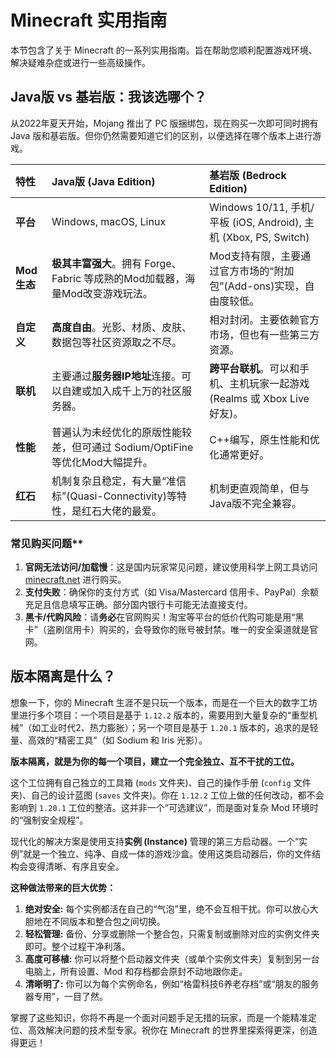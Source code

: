 # Minecraft 实用指南

本节包含了关于 Minecraft 的一系列实用指南。旨在帮助您顺利配置游戏环境、解决疑难杂症或进行一些高级操作。

## Java版 vs 基岩版：我该选哪个？

从2022年夏天开始，Mojang 推出了 PC 版捆绑包，现在购买一次即可同时拥有 Java 版和基岩版。但你仍然需要知道它们的区别，以便选择在哪个版本上进行游戏。

| 特性 | **Java版 (Java Edition)** | **基岩版 (Bedrock Edition)** |
| :--- | :--- | :--- |
| **平台** | Windows, macOS, Linux | Windows 10/11, 手机/平板 (iOS, Android), 主机 (Xbox, PS, Switch) |
| **Mod生态** | **极其丰富强大**。拥有 Forge、Fabric 等成熟的Mod加载器，海量Mod改变游戏玩法。 | Mod支持有限，主要通过官方市场的“附加包”(Add-ons)实现，自由度较低。 |
| **自定义** | **高度自由**。光影、材质、皮肤、数据包等社区资源取之不尽。 | 相对封闭。主要依赖官方市场，但也有一些第三方资源。 |
| **联机** | 主要通过**服务器IP地址**连接。可以自建或加入成千上万的社区服务器。 | **跨平台联机**。可以和手机、主机玩家一起游戏 (Realms 或 Xbox Live 好友)。 |
| **性能** | 普遍认为未经优化的原版性能较差，但可通过 Sodium/OptiFine 等优化Mod大幅提升。 | C++编写，原生性能和优化通常更好。 |
| **红石** | 机制复杂且稳定，有大量“准信标”(Quasi-Connectivity)等特性，是红石大佬的最爱。 | 机制更直观简单，但与Java版不完全兼容。 |

### 常见购买问题**

1. **官网无法访问/加载慢**：这是国内玩家常见问题，建议使用科学上网工具访问 [minecraft.net](https://minecraft.net) 进行购买。
2. **支付失败**：确保你的支付方式（如 Visa/Mastercard 信用卡、PayPal）余额充足且信息填写正确。部分国内银行卡可能无法直接支付。
3. **黑卡/代购风险**：请**务必**在官网购买！淘宝等平台的低价代购可能是用“黑卡”（盗刷信用卡）购买的，会导致你的账号被封禁。唯一的安全渠道就是官网。

## 版本隔离是什么？

想象一下，你的 Minecraft 生涯不是只玩一个版本，而是在一个巨大的数字工坊里进行多个项目：一个项目是基于 `1.12.2` 版本的，需要用到大量复杂的“重型机械”（如工业时代2、热力膨胀）；另一个项目是基于 `1.20.1` 版本的，追求的是轻量、高效的“精密工具”（如 Sodium 和 Iris 光影）。

**版本隔离，就是为你的每一个项目，建立一个完全独立、互不干扰的工位。**

这个工位拥有自己独立的工具箱 (`mods` 文件夹)、自己的操作手册 (`config` 文件夹)、自己的设计蓝图 (`saves` 文件夹)。你在 `1.12.2` 工位上做的任何改动，都不会影响到 `1.20.1` 工位的整洁。这并非一个“可选建议”，而是面对复杂 Mod 环境时的“强制安全规程”。

现代化的解决方案是使用支持**实例 (Instance)** 管理的第三方启动器。一个“实例”就是一个独立、纯净、自成一体的游戏沙盒。使用这类启动器后，你的文件结构会变得清晰、有序且安全。

**这种做法带来的巨大优势：**

1. **绝对安全:** 每个实例都活在自己的“气泡”里，绝不会互相干扰。你可以放心大胆地在不同版本和整合包之间切换。
2. **轻松管理:** 备份、分享或删除一个整合包，只需复制或删除对应的实例文件夹即可。整个过程干净利落。
3. **高度可移植:** 你可以将整个启动器文件夹（或单个实例文件夹）复制到另一台电脑上，所有设置、Mod 和存档都会原封不动地跟你走。
4. **清晰明了:** 你可以为每个实例命名，例如“格雷科技6养老存档”或“朋友的服务器专用”，一目了然。

掌握了这些知识，你将不再是一个面对问题手足无措的玩家，而是一个能精准定位、高效解决问题的技术型专家。祝你在 Minecraft 的世界里探索得更深，创造得更远！
